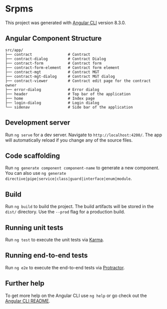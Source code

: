 # Srpms

This project was generated with [Angular CLI](https://github.com/angular/angular-cli) version 8.3.0.

## Angular Component Structure
```
src/app/
├── contract                # Contract
├── contract-dialog         # Contract Dialog
├── contract-form           # Contract form
├── contract-form-element   # Contract form element
├── contract-mgt            # Contract MGT
├── contract-mgt-dialog     # Contract MGT dialog
├── contract-viewer         # Contract edit page for the contract owner
├── error-dialog            # Error dialog
├── header                  # Top bar of the application
├── home                    # Index page
├── login-dialog            # Login dialog
└── sidenav                 # Side bar of the application
``` 

## Development server

Run `ng serve` for a dev server. Navigate to `http://localhost:4200/`. The app will automatically reload if you change any of the source files.

## Code scaffolding

Run `ng generate component component-name` to generate a new component. You can also use `ng generate directive|pipe|service|class|guard|interface|enum|module`.

## Build

Run `ng build` to build the project. The build artifacts will be stored in the `dist/` directory. Use the `--prod` flag for a production build.

## Running unit tests

Run `ng test` to execute the unit tests via [Karma](https://karma-runner.github.io).

## Running end-to-end tests

Run `ng e2e` to execute the end-to-end tests via [Protractor](http://www.protractortest.org/).

## Further help

To get more help on the Angular CLI use `ng help` or go check out the [Angular CLI README](https://github.com/angular/angular-cli/blob/master/README.md).
